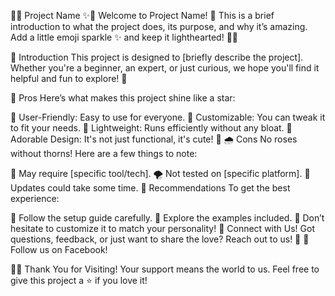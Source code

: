 🌸✨ Project Name ✨🌸
Welcome to Project Name! 🌟 This is a brief introduction to what the project does, its purpose, and why it’s amazing. Add a little emoji sparkle ✨ and keep it lighthearted! 🐱‍👓

🌷 Introduction
This project is designed to [briefly describe the project]. Whether you're a beginner, an expert, or just curious, we hope you'll find it helpful and fun to explore! 🍭

🌟 Pros
Here’s what makes this project shine like a star:

🌸 User-Friendly: Easy to use for everyone.
🌼 Customizable: You can tweak it to fit your needs.
🍒 Lightweight: Runs efficiently without any bloat.
🌈 Adorable Design: It's not just functional, it's cute! 🐾
🌧️ Cons
No roses without thorns! Here are a few things to note:

🍂 May require [specific tool/tech].
🌪️ Not tested on [specific platform].
🐢 Updates could take some time.
🎀 Recommendations
To get the best experience:

💖 Follow the setup guide carefully.
🐾 Explore the examples included.
🌟 Don’t hesitate to customize it to match your personality!
🌺 Connect with Us!
Got questions, feedback, or just want to share the love? Reach out to us! 🌼
📘 Follow us on Facebook!

🐻💌 Thank You for Visiting!
Your support means the world to us. Feel free to give this project a ⭐ if you love it!

